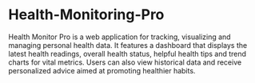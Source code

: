 # Health-Monitoring-Pro
Health Monitor Pro is a web application for tracking, visualizing and managing personal health data. It features a dashboard that displays the latest health readings, overall health status, helpful health tips and trend charts for vital metrics. Users can also view historical data and receive personalized advice aimed at promoting healthier habits.
